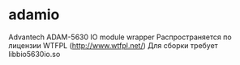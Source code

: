 # adamio
Advantech ADAM-5630 IO module wrapper
Распространяется по лицензии WTFPL (http://www.wtfpl.net/)
Для сборки требует libbio5630io.so
